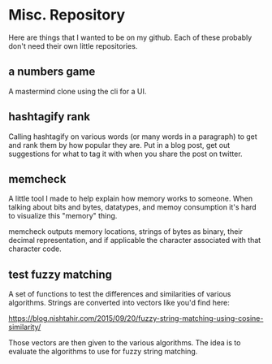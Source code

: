 # Misc. Repository

Here are things that I wanted to be on my github.
Each of these probably don't need their own little repositories.

## a numbers game

A mastermind clone using the cli for a UI.

## hashtagify rank

Calling hashtagify on various words (or many words in a paragraph) to get and rank them by how popular they are.
Put in a blog post, get out suggestions for what to tag it with when you share the post on twitter.

## memcheck

A little tool I made to help explain how memory works to someone.
When talking about bits and bytes, datatypes, and memoy consumption it's hard to visualize this "memory" thing.

memcheck outputs memory locations, strings of bytes as binary, their decimal representation, and if applicable the character associated with that character code.

## test fuzzy matching

A set of functions to test the differences and similarities of various algorithms. Strings are converted into vectors like you'd find here:

https://blog.nishtahir.com/2015/09/20/fuzzy-string-matching-using-cosine-similarity/

Those vectors are then given to the various algorithms. The idea is to evaluate the algorithms to use for fuzzy string matching.
